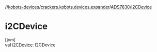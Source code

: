 //[kobots-devices](../../../index.md)/[crackers.kobots.devices.expander](../index.md)/[ADS7830](index.md)/[i2CDevice](i2-c-device.md)

# i2CDevice

[jvm]\
val [i2CDevice](i2-c-device.md): I2CDevice
